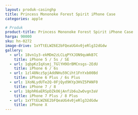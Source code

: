 ```yaml
---
layout: produk-casinghp
title: Princess Mononoke Forest Spirit iPhone Case
categories: apple

# Produk
product-title: Princess Mononoke Forest Spirit iPhone Case
harga: 90000
sku: hn-0272
image-drive: 1xYTtELWZ6E2bFQeaUG4v0jeRlg32dGdw
gallery:
  - url: 18vn1y3-ekMDm2zLCLqPYXJON9quWkB7C
    title: iPhone 5 / 5s / SE
  - url: 1qbpKzIqXsmj_TGlYH9OrBMCnsgs-2EdU
    title: iPhone 6 / 6s
  - url: 1zl48Ncz5pjAddNHu59Ciht1FnYxb00Bd
    title: iPhone 6 Plus / 6s Plus
  - url: 1XoNLydUTe2Q-0FjQyd9KYp3HVZ5PANF0
    title: iPhone 7 / 8
  - url: 18phR6aERSpDZkO6jAnfib6u2wOvgn3aV
    title: iPhone 7 Plus / 8 Plus
  - url: 1xYTtELWZ6E2bFQeaUG4v0jeRlg32dGdw
    title: iPhone X
---
```

